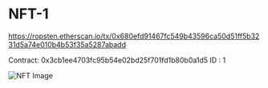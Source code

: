 # NFT-1

https://ropsten.etherscan.io/tx/0x680efd91467fc549b43596ca50d51ff5b3231d5a74e010b4b53f35a5287abadd

Contract: 0x3cb1ee4703fc95b54e02bd25f701fd1b80b0a1d5
ID : 1

![NFT Image](https://drive.google.com/file/d/1DcI2ABuiiEfhrEoNkvh5F_xqBUGnb30B/view?usp=sharing)
